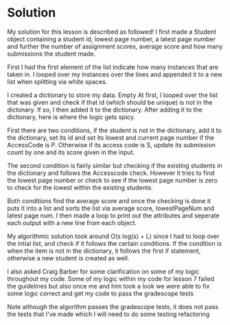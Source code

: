 <h1>Solution</h1>

<p>My solution for this lesson is described as followed! I first made a Student object containing a student id, lowest page number,  a latest page number and further the number of assignment scores, average score and how many submissions the student made.</p>
<p>First I had the first element of the list indicate how many instances that are taken in. I looped over my instances over the lines and appended it 
to a new list when splitting via white spaces.</p>
<p>I created a dictionary to store my data. Empty At first, I looped over the list that was given and check if that id (which should be unique) is not in the dictonary.
If so, I then added it to the dictionary. After adding it to the dictionary,
here is where the logic gets spicy.</p>

<p>First there are two conditions, if the student is not in the dictionary, add it to the dictionary, set its id and set its lowest
and current page number if the AccessCode is P. Otherwise if its access code is S, update its submission count by one and its score given in the input.</p>

<p>The second condition is fairly similar but checking if the existing students in the dictionary and follows the Accesscode check. However it tries to find the lowest page number or check to see if the lowest page number is zero to check for the lowest within the existing students.</p>
<p>Both conditions find the average score and once the checking is done it puts it into a list and sorts the list via average score, lowestPageNum and latest page num. I then made a loop to print out the attributes and seperate each output with a new line from each object.</p>

<p>My algorithmic solution took around O(s log(s) + L) since I had to loop over the intial list, and check if it follows the certain conditions. If the condition is when the item is not in the dictionary, it follows the first if statement, otherwise a new student is created as well.</p>

<p>I also asked Craig Barber for some clarification on some of my logic throughout my code. Some of my logic within my code for lesson 7 failed the guidelines but also once me and him took a look we were able to fix some logic correct and get my code to pass the gradescope tests</p>

<p>Note although the algorithm passes the gradescope tests, it does not pass the tests that I've made which I will need to do some testing refactoring</p>